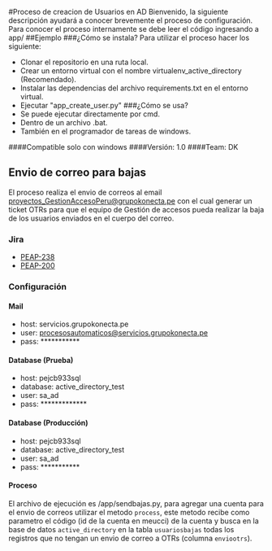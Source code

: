 #Proceso de creacion de Usuarios en AD 
Bienvenido, la siguiente descripción ayudará a conocer brevemente el proceso de configuración. Para conocer el proceso
internamente se debe leer el código ingresando a app/ 
##Ejemplo
###¿Cómo se instala?
Para utilizar el proceso hacer los siguiente:
 - Clonar el repositorio en una ruta local.
 - Crear un entorno virtual con el nombre virtualenv_active_directory (Recomendado).
 - Instalar las dependencias del archivo requirements.txt en el entorno virtual.
 - Ejecutar "app_create_user.py"
###¿Cómo se usa?
  - Se puede ejecutar directamente por cmd.
  - Dentro de un archivo .bat.
  - También en el programador de tareas de windows.
  
####Compatible solo con windows
####Versión: 1.0
####Team: DK

## Envio de correo para bajas 
El proceso realiza el envio de correos al email proyectos_GestionAccesoPeru@grupokonecta.pe con el cual generar un ticket OTRs para que el equipo de Gestión de accesos pueda realizar la baja de los usuarios enviados en el cuerpo del correo.

### Jira
- [PEAP-238](http://ventanillaunicajira.ind.local/browse/PEAP-238)
- [PEAP-200](http://ventanillaunicajira.ind.local/browse/PEAP-200)

### Configuración

#### Mail
- host: servicios.grupokonecta.pe
- user: procesosautomaticos@servicios.grupokonecta.pe
- pass: ***********

#### Database (Prueba)
- host: pejcb933sql
- database: active_directory_test
- user: sa_ad
- pass: *************

#### Database (Producción)
- host: pejcb933sql
- database: active_directory_test
- user: sa_ad
- pass: ***********

#### Proceso
El archivo de ejecución es /app/sendbajas.py, para agregar una cuenta para el envio de correos utilizar el metodo `process`, este metodo recibe como parametro el código (id de la cuenta en meucci) de la cuenta y busca en la base de datos `active_directory` en la tabla `usuariosbajas` todas los registros que no tengan un envio de correo a OTRs (columna `enviootrs`).